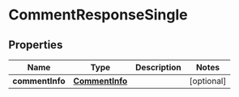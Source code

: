 

# CommentResponseSingle

## Properties

Name | Type | Description | Notes
------------ | ------------- | ------------- | -------------
**commentInfo** | [**CommentInfo**](CommentInfo.md) |  |  [optional]



